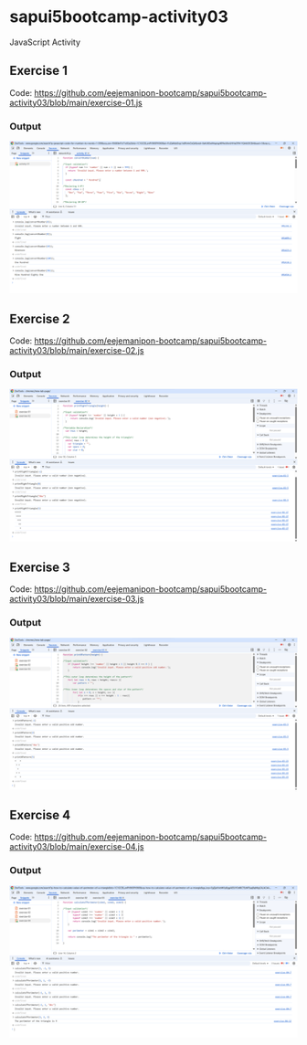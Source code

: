 # sapui5bootcamp-activity03
JavaScript Activity

## Exercise 1
Code:  https://github.com/eejemanipon-bootcamp/sapui5bootcamp-activity03/blob/main/exercise-01.js
### Output  
![Alt text](resources/exercise-01-output.png)

## Exercise 2
Code:  https://github.com/eejemanipon-bootcamp/sapui5bootcamp-activity03/blob/main/exercise-02.js
### Output  
![Alt text](resources/exercise-02-output.png)

## Exercise 3
Code:  https://github.com/eejemanipon-bootcamp/sapui5bootcamp-activity03/blob/main/exercise-03.js
### Output  
![Alt text](resources/exercise-03-output.png)

## Exercise 4
Code:  https://github.com/eejemanipon-bootcamp/sapui5bootcamp-activity03/blob/main/exercise-04.js
### Output  
![Alt text](resources/exercise-04-output.png)
